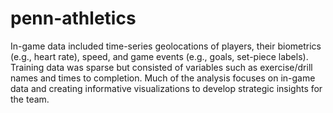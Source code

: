 # penn-athletics
In-game data included time-series geolocations of players, their biometrics (e.g., heart rate), speed, and game events (e.g., goals, set-piece labels). Training data was sparse but consisted of variables such as  exercise/drill names and times to completion. Much of the analysis focuses on in-game data and creating informative visualizations to develop strategic insights for the team.